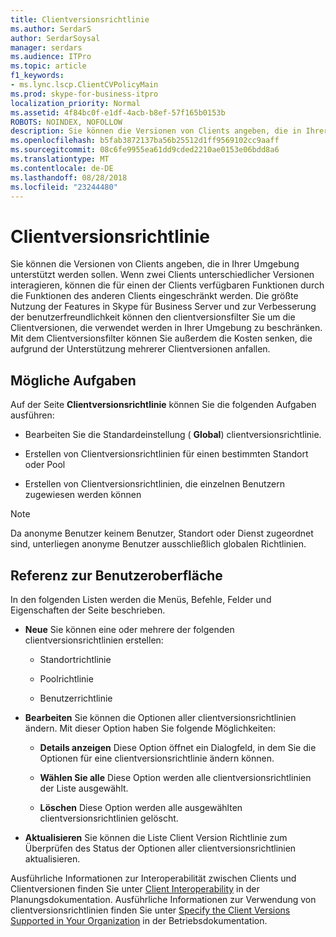 ```yaml
---
title: Clientversionsrichtlinie
ms.author: SerdarS
author: SerdarSoysal
manager: serdars
ms.audience: ITPro
ms.topic: article
f1_keywords:
- ms.lync.lscp.ClientCVPolicyMain
ms.prod: skype-for-business-itpro
localization_priority: Normal
ms.assetid: 4f84bc0f-e1df-4acb-b8ef-57f165b0153b
ROBOTS: NOINDEX, NOFOLLOW
description: Sie können die Versionen von Clients angeben, die in Ihrer Umgebung unterstützt werden sollen. Wenn zwei Clients unterschiedlicher Versionen interagieren, können die für einen der Clients verfügbaren Funktionen durch die Funktionen des anderen Clients eingeschränkt werden.
ms.openlocfilehash: b5fab3872137ba56b25512d1ff9569102cc9aaff
ms.sourcegitcommit: 08c6fe9955ea61dd9cded2210ae0153e06bdd8a6
ms.translationtype: MT
ms.contentlocale: de-DE
ms.lasthandoff: 08/28/2018
ms.locfileid: "23244480"
---
```

# <a name="client-version-policy"></a>Clientversionsrichtlinie

Sie können die Versionen von Clients angeben, die in Ihrer Umgebung unterstützt werden sollen. Wenn zwei Clients unterschiedlicher Versionen interagieren, können die für einen der Clients verfügbaren Funktionen durch die Funktionen des anderen Clients eingeschränkt werden. Die größte Nutzung der Features in Skype für Business Server und zur Verbesserung der benutzerfreundlichkeit können den clientversionsfilter Sie um die Clientversionen, die verwendet werden in Ihrer Umgebung zu beschränken. Mit dem Clientversionsfilter können Sie außerdem die Kosten senken, die aufgrund der Unterstützung mehrerer Clientversionen anfallen.

## <a name="tasks-you-can-perform"></a>Mögliche Aufgaben

Auf der Seite **Clientversionsrichtlinie** können Sie die folgenden Aufgaben ausführen:

- Bearbeiten Sie die Standardeinstellung ( **Global**) clientversionsrichtlinie.

- Erstellen von Clientversionsrichtlinien für einen bestimmten Standort oder Pool

- Erstellen von Clientversionsrichtlinien, die einzelnen Benutzern zugewiesen werden können

> [!NOTE]
> Da anonyme Benutzer keinem Benutzer, Standort oder Dienst zugeordnet sind, unterliegen anonyme Benutzer ausschließlich globalen Richtlinien.

## <a name="ui-reference"></a>Referenz zur Benutzeroberfläche

In den folgenden Listen werden die Menüs, Befehle, Felder und Eigenschaften der Seite beschrieben.

- **Neue** Sie können eine oder mehrere der folgenden clientversionsrichtlinien erstellen:

  - Standortrichtlinie

  - Poolrichtlinie

  - Benutzerrichtlinie

- **Bearbeiten** Sie können die Optionen aller clientversionsrichtlinien ändern. Mit dieser Option haben Sie folgende Möglichkeiten:

  - **Details anzeigen** Diese Option öffnet ein Dialogfeld, in dem Sie die Optionen für eine clientversionsrichtlinie ändern können.

  - **Wählen Sie alle** Diese Option werden alle clientversionsrichtlinien der Liste ausgewählt.

  - **Löschen** Diese Option werden alle ausgewählten clientversionsrichtlinien gelöscht.

- **Aktualisieren** Sie können die Liste Client Version Richtlinie zum Überprüfen des Status der Optionen aller clientversionsrichtlinien aktualisieren.

Ausführliche Informationen zur Interoperabilität zwischen Clients und Clientversionen finden Sie unter [Client Interoperability](https://technet.microsoft.com/library/0f126571-91a2-45d5-855c-1e4ddb45fc04.aspx) in der Planungsdokumentation. Ausführliche Informationen zur Verwendung von clientversionsrichtlinien finden Sie unter [Specify the Client Versions Supported in Your Organization](https://technet.microsoft.com/library/d256a581-9a48-4d1a-82cc-2e1f520d7d2e.aspx) in der Betriebsdokumentation.

